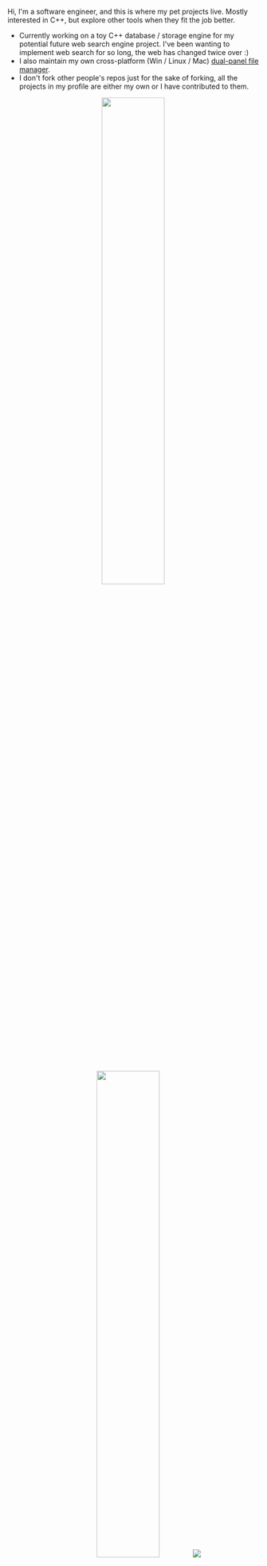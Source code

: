 Hi, I'm a software engineer, and this is where my pet projects live. Mostly interested in C++, but explore other tools when they fit the job better.

* Currently working on a toy C++ database / storage engine for my potential future web search engine project. I've been wanting to implement web search for so long, the web has changed twice over :)
* I also maintain my own cross-platform (Win / Linux / Mac) [dual-panel file manager](https://github.com/VioletGiraffe/file-commander).
* I don't fork other people's repos just for the sake of forking, all the projects in my profile are either my own or I have contributed to them.

<p align="center">
  <img height="50%" width="auto" src ="https://github-readme-stats.vercel.app/api?username=VioletGiraffe&show_icons=true&count_private=true&theme=noctis_minimus&hide_border=true&bg_color=00000000">
  <img height="50%" width="auto" src ="https://github-readme-stats.vercel.app/api/top-langs/?username=VioletGiraffe&layout=compact&hide_border=true&theme=noctis_minimus&bg_color=00000000&langs_count=6&exclude_repo=UEFI-CPP-headers,MCUFRIEND_kbv_ILI9341,TFT_ST7735,SSD_13XX,clinfo,Arduino-Light-Organ">
  <img src ="https://github-readme-streak-stats.herokuapp.com?user=VioletGiraffe&theme=noctis_minimus&hide_border=true&background=FFFFFF00">
</p>
